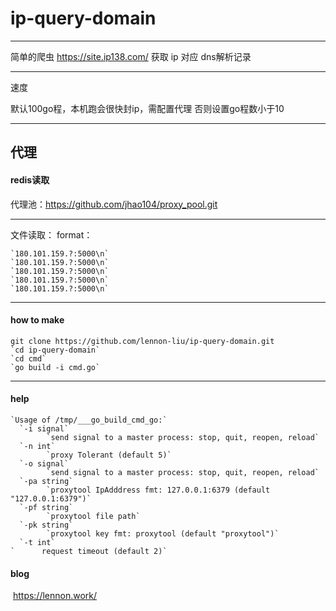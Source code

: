 # ip-query-domain

---
简单的爬虫 https://site.ip138.com/ 获取 ip 对应 dns解析记录

---
速度

默认100go程，本机跑会很快封ip，需配置代理 否则设置go程数小于10

---

代理
---
#### redis读取

代理池：https://github.com/jhao104/proxy_pool.git

---
文件读取：
format：
```
`180.101.159.?:5000\n`
`180.101.159.?:5000\n`
`180.101.159.?:5000\n`
`180.101.159.?:5000\n`
`180.101.159.?:5000\n`
```
---
#### how to make

```
git clone https://github.com/lennon-liu/ip-query-domain.git
`cd ip-query-domain`
`cd cmd`
`go build -i cmd.go`
````

---
#### help
```
`Usage of /tmp/___go_build_cmd_go:`
  `-i signal`
    	`send signal to a master process: stop, quit, reopen, reload`
  `-n int`
    	`proxy Tolerant (default 5)`
  `-o signal`
    	`send signal to a master process: stop, quit, reopen, reload`
  `-pa string`
    	`proxytool IpAdddress fmt: 127.0.0.1:6379 (default "127.0.0.1:6379")`
  `-pf string`
    	`proxytool file path`
  `-pk string`
    	`proxytool key fmt: proxytool (default "proxytool")`
  `-t int`
`​    	request timeout (default 2)`
```
#### blog

​	https://lennon.work/